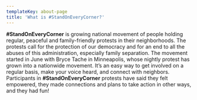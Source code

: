 ```yaml
---
templateKey: about-page
title: 'What is #StandOnEveryCorner?'
---
```

**#StandOnEveryCorner** is growing national movement of people holding regular, peaceful and family-friendly protests in their neighborhoods.  The protests call for the protection of our democracy and for an end to all the abuses of this administration, especially family separation.  The movement started in June with Bryce Tache in Minneapolis, whose nightly protest has grown into a nationwide movement. It’s an easy way to get involved on a regular basis, make your voice heard, and connect with neighbors.  Participants in **#StandOnEveryCorner** protests have said they felt empowered, they made connections and plans to take action in other ways, and they had fun!

